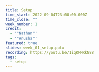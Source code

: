 ```yaml
---
title: Setup
time_start: 2022-09-04T23:00:00.000Z
time_close: ""
week_number: 1
credit:
  - '"Nathan"'
  - '"Anusha"'
featured: true
slides: week_01_setup.pptx
recording: https://youtu.be/1iqKFMRkN88
tags:
  - setup
---
```

